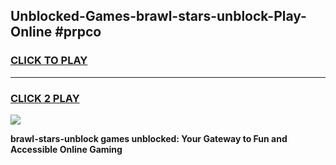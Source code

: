 
## Unblocked-Games-brawl-stars-unblock-Play-Online #prpco
<h3>
<a href="https://news.freeplayer.one?title=brawl-stars-unblock&ref=3">CLICK TO PLAY</a></h3>
<hr>

<h3>
<a href="https://news.freeplayer.one?title=brawl-stars-unblock&ref=3">CLICK 2 PLAY</a>
  
</h3>

<a href="https://news.freeplayer.one?title=brawl-stars-unblock&ref=3"><img src="https://clearcache.store/games.png"></a>


**brawl-stars-unblock games unblocked: Your Gateway to Fun and Accessible Online Gaming**
